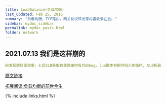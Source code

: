 ```yaml
---
title: LoadBalance(负载均衡) 
last_updated: Feb 25, 2016
summary: "负载均衡，TCP路由，网关协议转发等内容收录在此。"
sidebar: mydoc_sidebar
permalink: mydoc_posts.html
folder: network
---
```


## 2021.07.13 我们是这样崩的

```yaml
研发配置错误权重，七层SLB获取权重路由时有代码bug，lua脚本判断时陷入死循环, SLB机器CPU打满，下游服务无法接受响应
```
[原文链接](https://mp.weixin.qq.com/s?__biz=Mzg3Njc0NTgwMg==&mid=2247487272&idx=1&sn=038a30ce61706c97e3397eee982b1486&scene=21#wechat_redirect )

[拓展阅读:负载均衡的前世今生](https://cloud.tencent.com/developer/article/1458765)

{% include links.html %}
